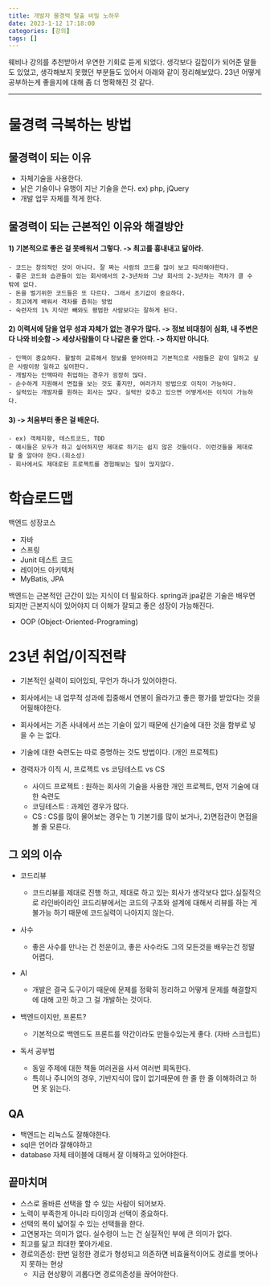 ```yaml
---
title: 개발자 물경력 탈출 비밀 노하우
date: 2023-1-12 17:18:00
categories: [강의]
tags: []
---
```


웨비나 강의를 추천받아서 우연한 기회로 듣게 되었다.
생각보다 길잡이가 되어준 말들도 있었고, 생각해보지 못했던 부분들도 있어서 아래와 같이 정리해보았다.
23년 어떻게 공부하는게 좋을지에 대해 좀 더 명확해진 것 같다.

---

# 물경력 극복하는 방법

## 물경력이 되는 이유
- 자체기술을 사용한다.
- 낡은 기술이나 유행이 지난 기술을 쓴다. ex) php, jQuery
- 개발 업무 자체를 적게 한다.

## 물경력이 되는 근본적인 이유와 해결방안
#### 1) 기본적으로 좋은 걸 못배워서 그렇다. -> 최고를 흉내내고 닮아라. 
	- 코드는 창의적인 것이 아니다. 잘 짜는 사람의 코드를 많이 보고 따라해야한다.
	- 좋은 코드와 습관들이 있는 회사에서의 2-3년차와 그냥 회사의 2-3년차는 격차가 클 수 밖에 없다.
	- 돈을 벌기위한 코드들은 또 다르다. 그래서 초기값이 중요하다.
	- 최고에게 배워서 격차를 좁히는 방법
	- 숙련자의 1% 지식만 빼와도 평범한 사람보다는 잘하게 된다.
	
#### 2) 이력서에 담을 업무 성과 자체가 없는 경우가 많다. -> 정보 비대칭이 심화, 내 주변은 다 나와 비슷함 -> 세상사람들이 다 나같은 줄 안다. -> 하지만 아니다.
	- 인맥이 중요하다. 활발히 교류해서 정보를 얻어야하고 기본적으로 사람들은 같이 일하고 싶은 사람이랑 일하고 싶어한다. 
	- 개발자는 인맥따라 취업하는 경우가 굉장히 많다.
	- 순수하게 지원해서 면접을 보는 것도 좋지만, 여러가지 방법으로 이직이 가능하다. 
	- 실력있는 개발자를 원하는 회사는 많다. 실력만 갖추고 있으면 어떻게서든 이직이 가능하다.

#### 3) -> 처음부터 좋은 걸 배운다. 
	- ex) 객체지향, 테스트코드, TDD
	- 예시들은 모두가 하고 싶어하지만 제대로 하기는 쉽지 않은 것들이다. 이런것들을 제대로 할 줄 알아야 한다.(희소성) 
	- 회사에서도 제대로된 프로젝트를 경험해보는 일이 많지않다.


# 학습로드맵
백엔드 성장코스
- 자바
- 스프링
- Junit 테스트 코드
- 레이어드 아키텍처 
- MyBatis, JPA

백엔드는 근본적인 근간이 있는 지식이 더 필요하다. spring과 jpa같은 기술은 배우면 되지만 근본지식이 있어야지 더 이해가 잘되고 좋은 성장이 가능해진다.
- OOP (Object-Oriented-Programing)

# 23년 취업/이직전략
- 기본적인 실력이 되어있되, 무언가 하나가 있어야한다.
- 회사에서는 내 업무적 성과에 집중해서 연봉이 올라가고 좋은 평가를 받았다는 것을 어필해야한다.
- 회사에서는 기존 사내에서 쓰는 기술이 있기 때문에 신기술에 대한 것을 함부로 넣을 수 는 없다. 
- 기술에 대한 숙련도는 따로 증명하는 것도 방법이다. (개인 프로젝트)

- 경력자가 이직 시, 프로젝트 vs 코딩테스트 vs CS
	- 사이드 프로젝트 : 원하는 회사의 기술을 사용한 개인 프로젝트, 먼저 기술에 대한 숙련도
	- 코딩테스트 : 과제인 경우가 많다.
	- CS : CS를 많이 물어보는 경우는 1) 기본기를 많이 보거나, 2)면접관이 면접을 볼 줄 모른다.

## 그 외의 이슈
- 코드리뷰
	- 코드리뷰를 제대로 진행 하고, 제대로 하고 있는 회사가 생각보다 없다.실질적으로 라인바이라인 코드리뷰에서는 코드의 구조와 설계에 대해서 리뷰를 하는 게 불가능 하기 때문에 코드실력이 나아지지 않는다. 

- 사수
	- 좋은 사수를 만나는 건 천운이고, 좋은 사수라도 그의 모든것을 배우는건 정말 어렵다. 

- AI
	- 개발은 결국 도구이기 때문에 문제를 정확히 정리하고 어떻게 문제를 해결할지에 대해 고민 하고 그 걸 개발하는 것이다.

- 백엔드이지만, 프론트?
	- 기본적으로 백엔드도 프론트를 약간이라도 만들수있는게 좋다. (자바 스크립트)

- 독서 공부법
	- 동일 주제에 대한 책들 여러권을 사서 여러번 회독한다.
	- 특히나 주니어의 경우, 기반지식이 많이 없기때문에 한 줄 한 줄 이해하려고 하면 못 읽는다.


## QA 
- 백엔드는 리눅스도 잘해야한다.
- sql은 언어라 잘해야하고
- database 자체 테이블에 대해서 잘 이해하고 있어야한다.

## 끝마치며
- 스스로 올바른 선택을 할 수 있는 사람이 되어보자.
- 노력이 부족한게 아니라 타이밍과 선택이 중요하다.
- 선택의 폭이 넓어질 수 있는 선택들을 한다.
- 고연봉자는 의미가 없다. 실수령이 느는 건 실질적인 부에 큰 의미가 없다.
- 최고를 닮고 최대한 쫓아가세요.
- 경로의존성: 한번 일정한 경로가 형성되고 의존하면 비효율적이어도 경로를 벗어나지 못하는 현상
	- 지금 현상황이 괴롭다면 경로의존성을 끊어야한다.



